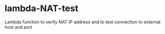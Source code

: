# lambda-NAT-test
Lambda function to verify NAT IP address and to test connection to external host and port
